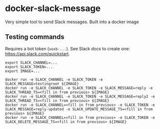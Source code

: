 # docker-slack-message

Very simple tool to send Slack messages. Built into a docker image

## Testing commands

Requires a bot token (`xoxb-...`). See Slack docs to create one: <https://api.slack.com/quickstart>.

```console
export SLACK_CHANNEL=...
export SLACK_TOKEN=...
export IMAGE=...

docker run -e SLACK_CHANNEL -e SLACK_TOKEN -e SLACK_MESSAGE=testingroot ${IMAGE}
docker run -e SLACK_CHANNEL -e SLACK_TOKEN -e SLACK_MESSAGE=reply -e SLACK_THREAD_TS=<fill in from previous> ${IMAGE}
docker run -e SLACK_CHANNEL -e SLACK_TOKEN -e SLACK_MESSAGE=reply2 -e SLACK_THREAD_TS=<fill in from previous> ${IMAGE}
docker run -e SLACK_CHANNEL=<fill in from previous> -e SLACK_TOKEN -e SLACK_MESSAGE=reply-updated -e SLACK_UPDATE_MESSAGE_TS=<fill in from previous> ${IMAGE}
docker run -e SLACK_CHANNEL=<fill in from previous> -e SLACK_TOKEN -e SLACK_DELETE_MESSAGE_TS=<fill in from previous> ${IMAGE}
```
